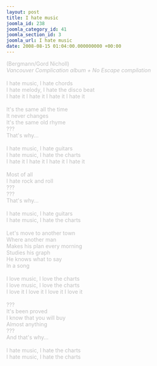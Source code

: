 ```yaml
---
layout: post
title: I hate music
joomla_id: 238
joomla_category_id: 41
joomla_section_id: 3
joomla_url: I hate music
date: 2008-08-15 01:04:00.000000000 +00:00
---
```

<div>
<span style="color: #c0c0c0" class="Apple-style-span">(Bergmann/Gord Nicholl)</span>
</div>
<div>
<span style="color: #c0c0c0" class="Apple-style-span"><i>Vancouver Complication album + No Escape compilation</i><br />
<br />
</span>
</div>
<span style="color: #c0c0c0" class="Apple-style-span">I hate music,&nbsp;I hate chords</span>
<div>
<span style="color: #c0c0c0" class="Apple-style-span">I hate melody,&nbsp;I hate the disco beat</span>
</div>
<div>
<span style="color: #c0c0c0" class="Apple-style-span">I hate it I hate it I hate it I hate it</span>
</div>
<div>
<span style="color: #c0c0c0" class="Apple-style-span"><br />
</span>
</div>
<div>
<span style="color: #c0c0c0" class="Apple-style-span">It's the same all the time</span>
</div>
<div>
<span style="color: #c0c0c0" class="Apple-style-span">It never changes</span>
</div>
<div>
<span style="color: #c0c0c0" class="Apple-style-span">It's the same old rhyme</span>
</div>
<div>
<span style="color: #c0c0c0" class="Apple-style-span">???</span>
</div>
<div>
<span style="color: #c0c0c0" class="Apple-style-span">That's why...</span>
</div>
<div>
<span style="color: #c0c0c0" class="Apple-style-span"><br />
</span>
</div>
<div>
<span style="color: #c0c0c0" class="Apple-style-span">I hate music,&nbsp;I hate guitars</span>
</div>
<div>
<span style="color: #c0c0c0" class="Apple-style-span">I hate music,&nbsp;I hate the charts</span>
</div>
<div>
<span style="color: #c0c0c0" class="Apple-style-span">I hate it I hate it I hate it I hate it</span>
</div>
<div>
<span style="color: #c0c0c0" class="Apple-style-span"><br />
</span>
</div>
<div>
<span style="color: #c0c0c0" class="Apple-style-span">Most of all</span>
</div>
<div>
<span style="color: #c0c0c0" class="Apple-style-span">I hate rock and roll</span>
</div>
<div>
<span style="color: #c0c0c0" class="Apple-style-span">???</span>
</div>
<div>
<span style="color: #c0c0c0" class="Apple-style-span">???</span>
</div>
<div>
<span style="color: #c0c0c0" class="Apple-style-span">That's why...</span>
</div>
<div>
<span style="color: #c0c0c0" class="Apple-style-span"><br />
</span>
</div>
<div>
<span style="color: #c0c0c0" class="Apple-style-span">I hate music,&nbsp;I hate guitars</span>
</div>
<div>
<span style="color: #c0c0c0" class="Apple-style-span">I hate music,&nbsp;I hate the charts</span>
</div>
<div>
<span style="color: #c0c0c0" class="Apple-style-span"><br />
</span>
</div>
<div>
<span style="color: #c0c0c0" class="Apple-style-span">Let's move to another town</span>
</div>
<div>
<span style="color: #c0c0c0" class="Apple-style-span">Where another man</span>
</div>
<div>
<span style="color: #c0c0c0" class="Apple-style-span">Makes his plan every morning</span>
</div>
<div>
<span style="color: #c0c0c0" class="Apple-style-span">Studies his graph</span>
</div>
<div>
<span style="color: #c0c0c0" class="Apple-style-span">He knows what to say</span>
</div>
<div>
<span style="color: #c0c0c0" class="Apple-style-span">In a song</span>
</div>
<div>
<span style="color: #c0c0c0" class="Apple-style-span"><br />
</span>
</div>
<div>
<span style="color: #c0c0c0" class="Apple-style-span">I love music, I love the charts</span>
</div>
<div>
<span style="color: #c0c0c0" class="Apple-style-span">I love music, I love the charts</span>
</div>
<div>
<span style="color: #c0c0c0" class="Apple-style-span">I love it I love it I love it I love it</span>
</div>
<div>
<span style="color: #c0c0c0" class="Apple-style-span"><br />
</span>
</div>
<div>
<span style="color: #c0c0c0" class="Apple-style-span">???</span>
</div>
<div>
<span style="color: #c0c0c0" class="Apple-style-span">It's been proved</span>
</div>
<div>
<span style="color: #c0c0c0" class="Apple-style-span">I know that you will buy</span>
</div>
<div>
<span style="color: #c0c0c0" class="Apple-style-span">Almost anything</span>
</div>
<div>
<span style="color: #c0c0c0" class="Apple-style-span">???</span>
</div>
<div>
<span style="color: #c0c0c0" class="Apple-style-span">And that's why...</span>
</div>
<div>
<span style="color: #c0c0c0" class="Apple-style-span"><br />
</span>
</div>
<div>
<span style="color: #c0c0c0" class="Apple-style-span">I hate music, I hate the charts</span>
</div>
<div>
<span style="color: #c0c0c0" class="Apple-style-span">I hate music, I hate the charts</span>
</div>
